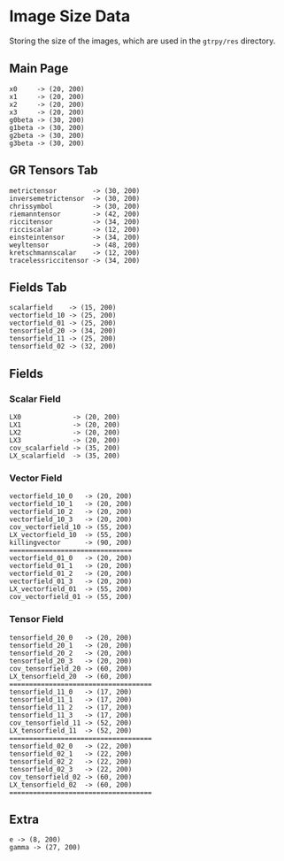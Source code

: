# Image Size Data

Storing the size of the images, which are used in the `gtrpy/res` directory.

## Main Page

    x0     -> (20, 200)
    x1     -> (20, 200)
    x2     -> (20, 200)
    x3     -> (20, 200)
    g0beta -> (30, 200)
    g1beta -> (30, 200)
    g2beta -> (30, 200)
    g3beta -> (30, 200)

## GR Tensors Tab

    metrictensor         -> (30, 200)
    inversemetrictensor  -> (30, 200)
    chrissymbol          -> (30, 200)
    riemanntensor        -> (42, 200)
    riccitensor          -> (34, 200)
    ricciscalar          -> (12, 200)
    einsteintensor       -> (34, 200)
    weyltensor           -> (48, 200)
    kretschmannscalar    -> (12, 200)
    tracelessriccitensor -> (34, 200)

## Fields Tab

    scalarfield    -> (15, 200)
    vectorfield_10 -> (25, 200)
    vectorfield_01 -> (25, 200)
    tensorfield_20 -> (34, 200)
    tensorfield_11 -> (25, 200)
    tensorfield_02 -> (32, 200)

## Fields

### Scalar Field

    LX0             -> (20, 200)
    LX1             -> (20, 200)
    LX2             -> (20, 200)
    LX3             -> (20, 200)
    cov_scalarfield -> (35, 200)
    LX_scalarfield  -> (35, 200)

### Vector Field

    vectorfield_10_0   -> (20, 200)
    vectorfield_10_1   -> (20, 200)
    vectorfield_10_2   -> (20, 200)
    vectorfield_10_3   -> (20, 200)
    cov_vectorfield_10 -> (55, 200)
    LX_vectorfield_10  -> (55, 200)
    killingvector      -> (90, 200)
    ===============================
    vectorfield_01_0   -> (20, 200)
    vectorfield_01_1   -> (20, 200)
    vectorfield_01_2   -> (20, 200)
    vectorfield_01_3   -> (20, 200)
    LX_vectorfield_01  -> (55, 200)
    cov_vectorfield_01 -> (55, 200)

### Tensor Field

    tensorfield_20_0   -> (20, 200)
    tensorfield_20_1   -> (20, 200)
    tensorfield_20_2   -> (20, 200)
    tensorfield_20_3   -> (20, 200)
    cov_tensorfield_20 -> (60, 200)
    LX_tensorfield_20  -> (60, 200)
    ====================================
    tensorfield_11_0   -> (17, 200)
    tensorfield_11_1   -> (17, 200)
    tensorfield_11_2   -> (17, 200)
    tensorfield_11_3   -> (17, 200)
    cov_tensorfield_11 -> (52, 200)
    LX_tensorfield_11  -> (52, 200)
    ====================================
    tensorfield_02_0   -> (22, 200)
    tensorfield_02_1   -> (22, 200)
    tensorfield_02_2   -> (22, 200)
    tensorfield_02_3   -> (22, 200)
    cov_tensorfield_02 -> (60, 200)
    LX_tensorfield_02  -> (60, 200)
    ====================================

## Extra

    e -> (8, 200)
    gamma -> (27, 200)
